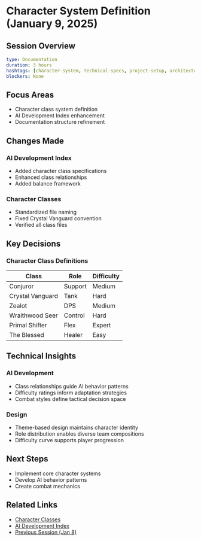 # Character System Definition (January 9, 2025)

## Session Overview
```yaml
type: Documentation
duration: 3 hours
hashtags: [character-system, technical-specs, project-setup, architecture]
blockers: None
```

## Focus Areas
* Character class system definition
* AI Development Index enhancement
* Documentation structure refinement

## Changes Made

### AI Development Index
* Added character class specifications
* Enhanced class relationships
* Added balance framework

### Character Classes
* Standardized file naming
* Fixed Crystal Vanguard convention
* Verified all class files

## Key Decisions

### Character Class Definitions
| Class | Role | Difficulty |
| ----- | ---- | ---------- |
| Conjuror | Support | Medium |
| Crystal Vanguard | Tank | Hard |
| Zealot | DPS | Medium |
| Wraithwood Seer | Control | Hard |
| Primal Shifter | Flex | Expert |
| The Blessed | Healer | Easy |

## Technical Insights

### AI Development
* Class relationships guide AI behavior patterns
* Difficulty ratings inform adaptation strategies
* Combat styles define tactical decision space

### Design
* Theme-based design maintains character identity
* Role distribution enables diverse team compositions
* Difficulty curve supports player progression

## Next Steps
* Implement core character systems
* Develop AI behavior patterns
* Create combat mechanics

## Related Links
- [Character Classes](../../character_classes/index.md)
- [AI Development Index](../../AI_DEVELOPMENT_INDEX.md)
- [Previous Session (Jan 8)](2025-01-08.md)
